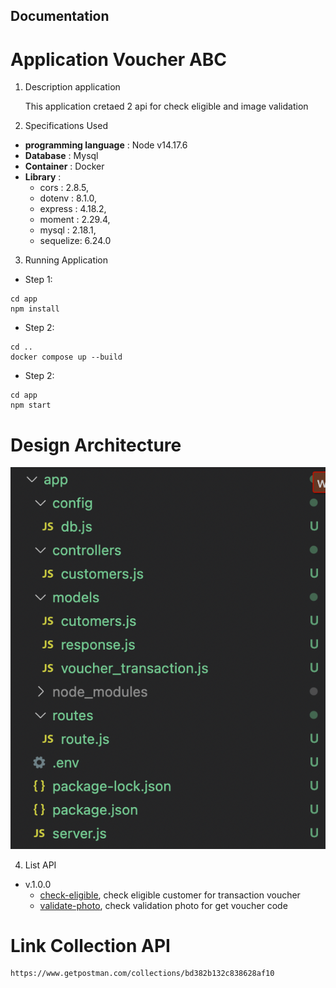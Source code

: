 ## Documentation
# Application Voucher ABC

1. Description application

    This application cretaed 2 api for check eligible and image validation

2. Specifications Used

- **programming language** : Node v14.17.6
- **Database** : Mysql
- **Container** : Docker
- **Library** :
    - cors : 2.8.5,
    - dotenv : 8.1.0,
    - express : 4.18.2,
    - moment : 2.29.4,
    - mysql : 2.18.1,
    - sequelize: 6.24.0

3. Running Application

- Step 1:
```
cd app
npm install 
```
- Step 2:
```
cd ..
docker compose up --build
```

- Step 2:
```
cd app
npm start
```

# Design Architecture

![design architecture](/design_architecture.png)

4. List API

 - v.1.0.0
    - [check-eligible](/documentations/check-eligible.md), check eligible customer for transaction voucher
    - [validate-photo](/documentations/validate-photo.md), check validation photo for get voucher code

# Link Collection API
```
https://www.getpostman.com/collections/bd382b132c838628af10
```

